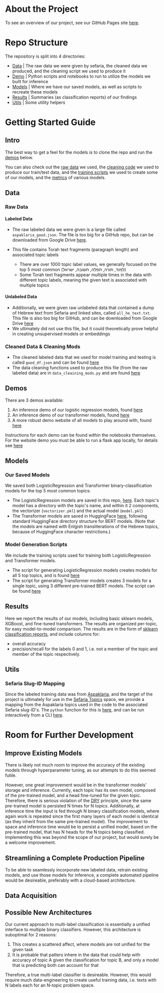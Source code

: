 # About the Project
To see an overview of our project, see our GitHub Pages site [here](https://torahtexttopictagger.github.io/T4Project/).

# Repo Structure
The repository is split into 4 directories:

- [Data](#data) | The raw data we were given by sefaria, the cleaned data we produced, and the cleaning script we used to produce it
- [Demo](#demos) | Python scripts and notebooks to run to utilize the models we built for inference
- [Models](#models) | Where we have our saved models, as well as scripts to recreate these models
- [Results](#results) | Summaries (as classification reports) of our findings
- [Utils](#utils) | Some utility helpers

# Getting Started Guide

## Intro
The best way to get a feel for the models is to clone the repo and run the [demos](#demos) below. 

You can also check out the [raw data](#raw-data) we used, the [cleaning code](#cleaned-data--cleaning-mods) we used to produce our train/test data, and the [training scripts](#model-generation-scripts) we used to create some of our models, and the [metrics](#results) of various models.

## Data

### Raw Data
#### Labeled Data
- The raw labeled data we were given is a large file called `aspaklaria_good.json`. The file is too big for a GitHub repo, but can be downloaded from Google Drive [here](https://drive.google.com/file/d/1y7V0EAoozwltgtsvI-UcmugBs6fnZxsU/view?usp=share_link). 

- This file contains Torah text fragments (paragraph length) and associated topic labels
    - There are over 1000 topic label values, we generally focused on the top 5 most common (למוד, תורה, תפלה, תשובה, ישראל)
    - Some Torah text fragments appear multiple times in the data with different topic labels, meaning the given text is associated with multiple topics

#### Unlabeled Data

- Additionally, we were given raw unlabeled data that contained a dump of Hebrew text from Sefaria and linked sites, called `all_he_text.txt`.  This file is also too big for GitHub, and can be downloaded from Google Drive [here](https://drive.google.com/file/d/1rey81uAe7maZd7OBr9MOpiLzj4g6v0vO/view?usp=share_link)
- We ultimately did not use this file, but it could theoretically prove helpful in creating unsupervised models or embeddings

### Cleaned Data & Cleaning Mods

- The cleaned labeled data that we used for model training and testing is called `good_df.json` and can be found [here](Data/Cleaned%20Data/good_df.json)
- The data cleaning functions used to produce this file (from the raw labeled data) are in `data_cleaining_mods.py` and are found [here](Data/Cleaning_Mods/data_cleaning_mods.py)

## Demos
There are 3 demos available:
1. An inference demo of our logistic regression models, found [here](Demo/logistic_regression_inference_demo.ipynb)
2. An inference demo of our transformer models, found [here](Demo/transformer_inference_demo.ipynb)
3. A more robust demo website of all models to play around with, found [here](Demo/Demo_website.ipynb)

Instructions for each demo can be found within the notebooks themselves. For the website demo you must be able to run a flask app locally, for details see [here](https://flask.palletsprojects.com/en/2.2.x/quickstart/)

## Models

### Our Saved Models
We saved both LogisticRegression and Transformer binary-classification models for the top 5 most common topics:
- The LogisticRegression models are saved in this repo, [here](Models/Saved_Models/LogisticRegression/). Each topic's model has a directory with the topic's name, and within it 2 components, the vectorizer (`vectorizer.pkl`) and the actual model (`model.pkl`)
- The Transformer models are saved in HuggingFace [here](https://huggingface.co/t4-project), following standard HuggingFace directory structure for BERT models. (Note that the models are named with Enlgish transliterations of the Hebrew topics, because of HuggingFace character restrictions.)

### Model Generation Scripts
We include the training scripts used for training both LogisticRegression and Transformer models.
- The script for generating LogisticRegression models creates models for all 5 top topics, and is found [here](Models/Model%20Generation%20Scripts/Train_and_save_logistic_regression_models_for_all_topics.ipynb)
- The script for generating Transformer models creates 3 models for a single topic, using 3 different pre-trained BERT models. The script can be found [here](Models/Model%20Generation%20Scripts/Train_and_save_transformer_models_for_single_topic.ipynb)

## Results
Here we report the results of our models, including basic sklearn models, XGBoost, and fine-tuned transformers. The results are organized per-topic, for easy model-to-model comparison. The results are in the form of [sklearn classification reports](https://scikit-learn.org/stable/modules/generated/sklearn.metrics.classification_report.html), and include columns for:
- overall accuracy
- precision/recall for the labels 0 and 1, i.e. not a member of the topic and member of the topic respectively.

## Utils
### Sefaria Slug-ID Mapping
Since the labeled training data was from [Aspaklaria](https://www.aspaklaria.info/), and the target of the project is ultimately for use in the [Sefaria Topics](https://www.sefaria.org/topics) space, we provide a mapping from the Aspaklaria topics used in the code to the associated Sefaria slug-ID's. The `python` function for this is [here](Utils/topic_to_slug/convert_topics_to_sefaria_ids.py), and can be run interactively from a CLI [here](Utils/topic_to_slug/convert_topics_to_sefaria_ids_interactive.py).

# Room for Further Development

## Improve Existing Models
There is likely not much room to improve the accuracy of the existing models through hyperparameter tuning, as our attempts to do this seemed futile.

However, one great improvement would be in the transformer models' storage and inference. Currently, each topic has its own model, composed of the pre-trained model, and a head fine-tuned for the given topic. Therefore, there is serious violation of the [DRY](https://en.wikipedia.org/wiki/Don%27t_repeat_yourself) principle, since the same pre-trained model is persisted N times for N topics. Additionally, at inference time the input is fed through N binary classification models, where again work is repeated since the first many layers of each model is identical (as they inherit from the same pre-trained model). The improvement to space and inference time would be to persist a unified model, based on the pre-trained model, that has N heads for the N topics being classified. Implementing this was beyond the scope of our project, but would surely be a welcome improvement.

## Streamlining a Complete Production Pipeline
To be able to seamlessly incorporate new labeled data, retrain existing models, and use those models for inference, a complete automated pipeline would be desireable, preferably with a cloud-based architecture.

## Data Acquisition


## Possible New Architectures
Our current approach to multi-label classification is essentially a unified interface to multiple binary classifiers. However, this architecture is suboptimal for 2 reasons:
1. This creates a scattered affect, where models are not unified for the given task
2. It is probable that patters inhere in the data that could help with accuracy of topic A given the classification for topic B, and only a model that is predicting both can account for that

Therefore, a true multi-label classifier is desireable. However, this would require much data-engineering to create useful training data, i.e. texts with N labels each for an N-topic problem space.


